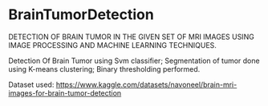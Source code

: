 # BrainTumorDetection
DETECTION OF BRAIN TUMOR IN THE GIVEN SET OF MRI IMAGES USING IMAGE PROCESSING AND MACHINE LEARNING TECHNIQUES.

Detection Of Brain Tumor using Svm classifier;
Segmentation of tumor done using K-means clustering;
Binary thresholding performed.

Dataset used: https://www.kaggle.com/datasets/navoneel/brain-mri-images-for-brain-tumor-detection


